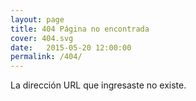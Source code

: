 ```yaml
---
layout: page
title: 404 Página no encontrada
cover: 404.svg
date:   2015-05-20 12:00:00
permalink: /404/
---
```


La dirección URL que ingresaste no existe. 